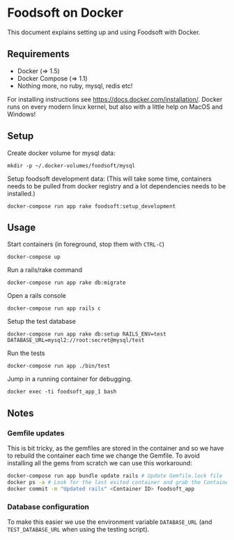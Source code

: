 # Foodsoft on Docker

This document explains setting up and using Foodsoft with Docker.

## Requirements

* Docker (=> 1.5)
* Docker Compose (=> 1.1)
* Nothing more, no ruby, mysql, redis etc!

For installing instructions see https://docs.docker.com/installation/.
Docker runs on every modern linux kernel, but also with a little help on MacOS
and Windows!

## Setup

Create docker volume for mysql data:

    mkdir -p ~/.docker-volumes/foodsoft/mysql

Setup foodsoft development data: (This will take some time, containers needs
to be pulled from docker registry and a lot dependencies needs to be installed.)

    docker-compose run app rake foodsoft:setup_development

## Usage

Start containers (in foreground, stop them with `CTRL-C`)

    docker-compose up

Run a rails/rake command

    docker-compose run app rake db:migrate

Open a rails console

    docker-compose run app rails c

Setup the test database

    docker-compose run app rake db:setup RAILS_ENV=test DATABASE_URL=mysql2://root:secret@mysql/test

Run the tests

    docker-compose run app ./bin/test

Jump in a running container for debugging.

    docker exec -ti foodsoft_app_1 bash

## Notes

### Gemfile updates

This is bit tricky, as the gemfiles are stored in the container and so we have
to rebuild the container each time we change the Gemfile. To avoid installing
all the gems from scratch we can use this workaround:

```bash
docker-compose run app bundle update rails # Update Gemfile.lock file
docker ps -a # Look for the last exited container and grab the Container ID
docker commit -m "Updated rails" <Container ID> foodsoft_app
```

### Database configuration

To make this easier we use the environment variable `DATABASE_URL`
(and `TEST_DATABASE_URL` when using the testing script).
